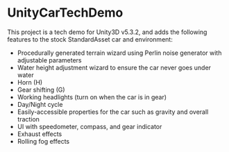 # UnityCarTechDemo
This project is a tech demo for Unity3D v5.3.2, and adds the following features to the stock StandardAsset car and environment:

* Procedurally generated terrain wizard using Perlin noise generator with adjustable parameters
* Water height adjustment wizard to ensure the car never goes under water
* Horn (H)
* Gear shifting (G)
* Working headlights (turn on when the car is in gear)
* Day/Night cycle
* Easily-accessible properties for the car such as gravity and overall traction
* UI with speedometer, compass, and gear indicator
* Exhaust effects
* Rolling fog effects
